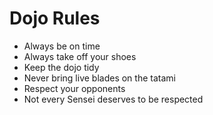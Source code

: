 Dojo Rules
==========
* Always be on time
* Always take off your shoes
* Keep the dojo tidy
* Never bring live blades on the tatami
* Respect your opponents
* Not every Sensei deserves to be respected
